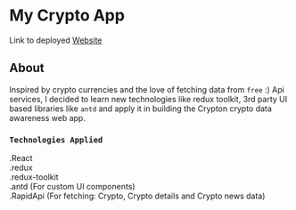 # My Crypto App

Link to deployed [Website](https://damzy-crypton-app.netlify.app/)

## About

Inspired by crypto currencies and the love of fetching data from `free` :) Api services,
I decided to learn new technologies like redux toolkit, 3rd party UI based libraries like `antd`
and apply it in building the Crypton crypto data awareness web app.   

### `Technologies Applied`

.React <br/>
.redux <br/>
.redux-toolkit <br/>
.antd (For custom UI components) <br/>
.RapidApi (For fetching: Crypto, Crypto details and Crypto news data)
